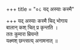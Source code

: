 +++
title = "०८ यद् अस्याः कस्मै"

+++
यद् अस्याः कस्मै चिद् भोगाय  
बालान् कश् चित् प्र कृन्तति ।  
ततः कुमारा म्रियन्ते  
यक्ष्मश् छन्त्सत्य् अनामनात् ॥